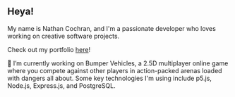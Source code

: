 ## Heya!
My name is Nathan Cochran, and I'm a passionate developer who loves working on creative software projects. 

Check out my portfolio [here](https://www.nathancochran.com/)!

🔭 I’m currently working on Bumper Vehicles, a 2.5D multiplayer online game where you compete against other players in action-packed arenas loaded with dangers all about. Some key technologies I'm using include p5.js, Node.js, Express.js, and PostgreSQL. 

<!--
**nacochran/nacochran** is a ✨ _special_ ✨ repository because its `README.md` (this file) appears on your GitHub profile.

Here are some ideas to get you started:

- 🔭 I’m currently working on ...
- 🌱 I’m currently learning ...
- 👯 I’m looking to collaborate on ...
- 🤔 I’m looking for help with ...
- 💬 Ask me about ...
- 📫 How to reach me: ...
- 😄 Pronouns: ...
- ⚡ Fun fact: ...
-->
